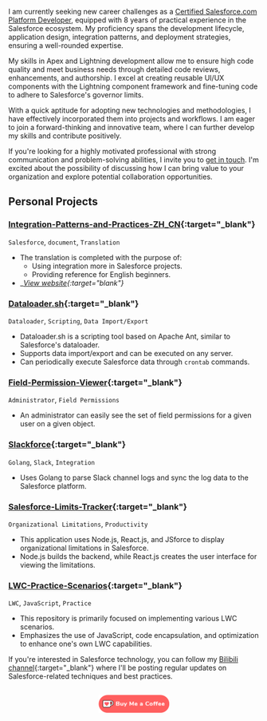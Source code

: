 I am currently seeking new career challenges as a [Certified Salesforce.com Platform Developer](/img/certifications.png), equipped with 8 years of practical experience in the Salesforce ecosystem. My proficiency spans the development lifecycle, application design, integration patterns, and deployment strategies, ensuring a well-rounded expertise.

My skills in Apex and Lightning development allow me to ensure high code quality and meet business needs through detailed code reviews, enhancements, and authorship. I excel at creating reusable UI/UX components with the Lightning component framework and fine-tuning code to adhere to Salesforce's governor limits.

With a quick aptitude for adopting new technologies and methodologies, I have effectively incorporated them into projects and workflows. I am eager to join a forward-thinking and innovative team, where I can further develop my skills and contribute positively.

If you're looking for a highly motivated professional with strong communication and problem-solving abilities, I invite you to [get in touch](mailto:dynckm@gmail.com). I'm excited about the possibility of discussing how I can bring value to your organization and explore potential collaboration opportunities.

## Personal Projects

### [Integration-Patterns-and-Practices-ZH_CN](https://github.com/dyncan/Integration-Patterns-and-Practices-ZH_CN){:target="_blank"}

 `Salesforce`, `document`, `Translation`

- The translation is completed with the purpose of:
  - Using integration more in Salesforce projects.
  - Providing reference for English beginners.
- __[View website](http://dyncan.com/Integration-Patterns-and-Practices-ZH_CN/){:target="_blank"}__

### [Dataloader.sh](https://github.com/dyncan/dataloader.sh){:target="_blank"}

`Dataloader`, `Scripting`, `Data Import/Export`

- Dataloader.sh is a scripting tool based on Apache Ant, similar to Salesforce's dataloader.
- Supports data import/export and can be executed on any server.
- Can periodically execute Salesforce data through `crontab` commands.

### [Field-Permission-Viewer](https://github.com/dyncan/Field-Permission-Viewer){:target="_blank"}

`Administrator`, `Field Permissions`

- An administrator can easily see the set of field permissions for a given user on a given object.

### [Slackforce](https://github.com/dyncan/slackforce){:target="_blank"}

`Golang`, `Slack`, `Integration`

- Uses Golang to parse Slack channel logs and sync the log data to the Salesforce platform.

### [Salesforce-Limits-Tracker](https://github.com/dyncan/Salesforce-Limits-Tracker){:target="_blank"}

`Organizational Limitations`, `Productivity`

- This application uses Node.js, React.js, and JSforce to display organizational limitations in Salesforce.
- Node.js builds the backend, while React.js creates the user interface for viewing the limitations.

### [LWC-Practice-Scenarios](https://github.com/dyncan/lwc-practice-scenarios){:target="_blank"}

`LWC`, `JavaScript`, `Practice`

- This repository is primarily focused on implementing various LWC scenarios.
- Emphasizes the use of JavaScript, code encapsulation, and optimization to enhance one's own LWC capabilities.

If you're interested in Salesforce technology, you can follow my [Bilibili channel](https://space.bilibili.com/12506997){:target="_blank"} where I'll be posting regular updates on Salesforce-related techniques and best practices.

<hr style="visibility: hidden;">

<div style="display: flex; justify-content: center; align-items: center;">
    <a href=" https://dyncan.com/sponsor" target="_blank"><img height="36"
            style="border:0px; height:36px; cursor:pointer"
            src="/img/kofi3.png" border="0" alt="Buy Me a Coffee" />
    </a>
</div>